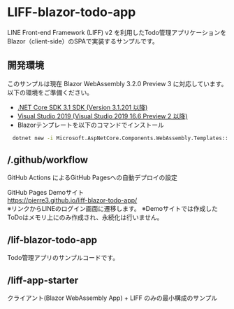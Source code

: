 # LIFF-blazor-todo-app
LINE Front-end Framework (LIFF) v2 を利用したTodo管理アプリケーションをBlazor（client-side）のSPAで実装するサンプルです。

## 開発環境
このサンプルは現在 Blazor WebAssembly 3.2.0 Preview 3 に対応しています。  
以下の環境をご準備ください。

- [.NET Core SDK 3.1 SDK (Version 3.1.201 以降)](https://dotnet.microsoft.com/download/dotnet-core/3.1)
- [Visual Studio 2019 (Visual Studio 2019 16.6 Preview 2 以降)](https://visualstudio.microsoft.com/ja/vs/preview/)
- Blazorテンプレートを以下のコマンドでインストール

```cmd
　dotnet new -i Microsoft.AspNetCore.Components.WebAssembly.Templates::3.2.0-preview3.20168.3
```

## /.github/workflow
GitHub Actions によるGitHub Pagesへの自動デプロイの設定

GitHub Pages Demoサイト  
https://pierre3.github.io/liff-blazor-todo-app/  
※リンクからLINEのログイン画面に遷移します。
※Demoサイトでは作成したToDoはメモリ上にのみ作成され、永続化は行いません。

## /lif-blazor-todo-app
Todo管理アプリのサンプルコードです。

## /liff-app-starter
クライアント(Blazor WebAssembly App) + LIFF のみの最小構成のサンプル
